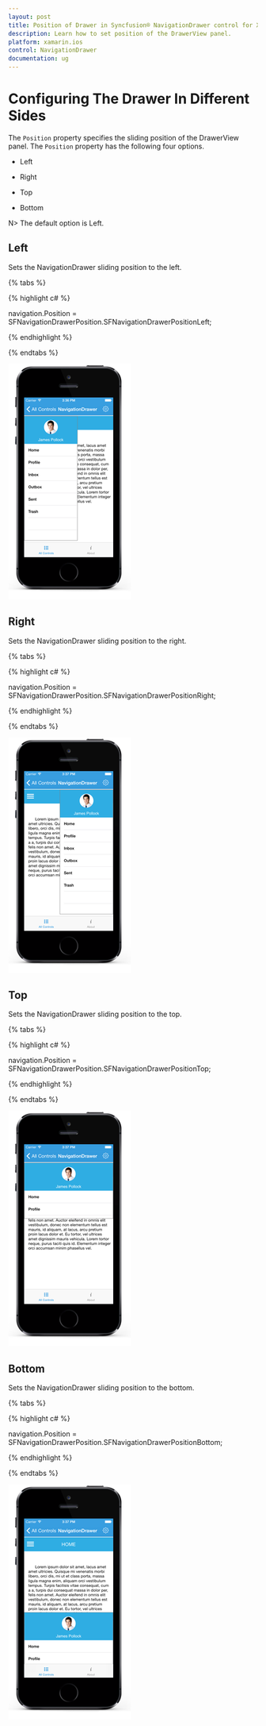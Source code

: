 ```yaml
---
layout: post
title: Position of Drawer in Syncfusion® NavigationDrawer control for Xamarin.iOS
description: Learn how to set position of the DrawerView panel.
platform: xamarin.ios
control: NavigationDrawer
documentation: ug
---
```

# Configuring The Drawer In Different Sides

The `Position` property specifies the sliding position of the DrawerView panel. The `Position` property has the following four options.

* Left

* Right

* Top

* Bottom

N> The default option is Left.

## Left

Sets the NavigationDrawer sliding position to the left.

{% tabs %}

{% highlight c# %}

navigation.Position = SFNavigationDrawerPosition.SFNavigationDrawerPositionLeft;

{% endhighlight %}

{% endtabs %}

![](images/left.png)

## Right

Sets the NavigationDrawer sliding position to the right.

{% tabs %}

{% highlight c# %}

navigation.Position = SFNavigationDrawerPosition.SFNavigationDrawerPositionRight;

{% endhighlight %}

{% endtabs %}

![](images/Right.png)
	
## Top

Sets the NavigationDrawer sliding position to the top.

{% tabs %}

{% highlight c# %}

navigation.Position = SFNavigationDrawerPosition.SFNavigationDrawerPositionTop;

{% endhighlight %}

{% endtabs %}

![](images/Top.png)

## Bottom

Sets the NavigationDrawer sliding position to the bottom.

{% tabs %}

{% highlight c# %}

navigation.Position = SFNavigationDrawerPosition.SFNavigationDrawerPositionBottom;

{% endhighlight %}

{% endtabs %}

![](images/bottom.png)






